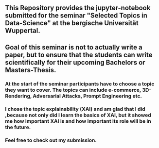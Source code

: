 ## This Repository provides the jupyter-notebook submitted for the seminar "Selected Topics in Data-Science" at the bergische Universität Wuppertal.

## Goal of this seminar is not to actually write a paper, but to ensure that the students can write scientifically for their upcoming Bachelors or Masters-Thesis.

### At the start of the seminar participants have to choose a topic they want to cover. The topics can include e-commerce, 3D-Rendering, Adversarial Attacks, Prompt Engineering etc.
### I chose the topic explainability (XAI) and am glad that I did ,because not only did I learn the basics of XAI, but it showed me how important XAI is and how important its role will be in the future.

### Feel free to check out my submission.
